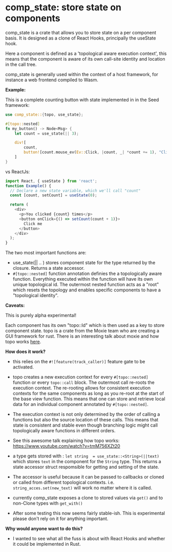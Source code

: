 # comp_state: store state on components

comp_state is a crate that allows you to store state on a per component basis.
It is designed as a clone of React Hooks, principally the useState hook.

Here a component is defined as a 'topological aware execution context', this 
means that the component is aware of its own call-site identity and location
in the call tree.

comp_state is generally used within the context of a host framework, for instance
a web frontend compiled to Wasm.

**Example:**

This is a complete counting button with state implemented in in the Seed framework:

```rust
use comp_state::{topo, use_state};

#[topo::nested]
fn my_button() -> Node<Msg> {
    let count = use_state(|| 3);

    div![
        count,
        button![count.mouse_ev(Ev::Click, |count, _| *count += 1), "Click me"],
    ]
}
```

vs ReactJs:

```javascript
import React, { useState } from 'react';
function Example() {
  // Declare a new state variable, which we'll call "count"
  const [count, setCount] = useState(0);

  return (
    <div>
      <p>You clicked {count} times</p>
      <button onClick={() => setCount(count + 1)}>
        Click me
      </button>
    </div>
  );
}
```

The two most important functions are:
 
* use_state(|| .. ) stores component state for the type returned by the closure. 
  Returns a state accessor. 
* `#[topo::nested]` function annotation definies the a topologically aware function. Everything 
  executed within the function will have its own unique topological id. The outermost nested function
  acts as a "root" which resets the topology and enables specific components to have
  a "topological identity".

**Caveats:**

This is purely alpha experimental!

Each component has its own "topo::Id" which is then used as a key to store component
state. topo is a crate from the Moxie team who are creating a GUI framework for rust.
There is an interesting talk about moxie and how topo works [here](https://www.youtube.com/watch?v=tmM756XZt20).

**How does it work?**

- this relies on the `#![feature(track_caller)]` feature gate to be activated.

- topo creates a new execution context for every `#[topo::nested]` function or every `topo::call` block. The outermost call
re-roots the execution context. The re-rooting allows for consistent 
execution contexts for the same components as long as you re-root at the start of the 
base view function. This means that one can store and retrieve local data for an 
individual component annotated by `#[topo::nested]`.

- The execution context is not only determined by the order of calling a  
functions but also the source location of these calls. This means that state is 
consistent and stable even though branching logic might call topologically 
aware functions in different orders.

- See this awesome talk explaining how topo works: https://www.youtube.com/watch?v=tmM756XZt20

- a type gets stored with : `let string  = use_state::<String>(||text)` 
which stores `text` in the component for the `String` type. This returns a 
 state accessor struct respomsible for getting and setting of the state.

- The accessor is useful because it can be passed to callbacks or cloned or called from 
different topological contexts. i.e. `string_acces.set(new_text)` will work no matter 
where it is called.

- currently comp_state exposes a clone to stored values via `get()` and to non-Clone types with `get_with()`

- After some testing this now seems fairly stable-ish. This is experimental please 
don't rely on it for anything important.

**Why would anyone want to do this?**

- I wanted to see what all the fuss is about with React Hooks and whether it could 
be implemented in Rust.

